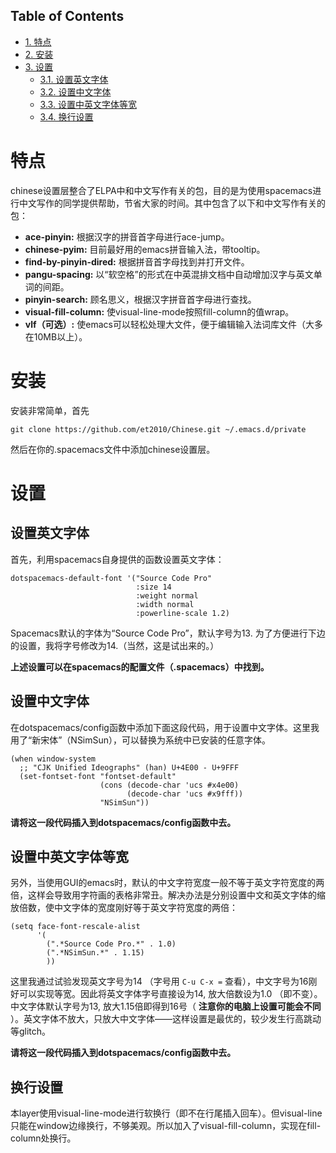 <div id="table-of-contents">
<h2>Table of Contents</h2>
<div id="text-table-of-contents">
<ul>
<li><a href="#sec-1">1. 特点</a></li>
<li><a href="#sec-2">2. 安装</a></li>
<li><a href="#sec-3">3. 设置</a>
<ul>
<li><a href="#sec-3-1">3.1. 设置英文字体</a></li>
<li><a href="#sec-3-2">3.2. 设置中文字体</a></li>
<li><a href="#sec-3-3">3.3. 设置中英文字体等宽</a></li>
<li><a href="#sec-3-4">3.4. 换行设置</a></li>
</ul>
</li>
</ul>
</div>
</div>

# 特点<a id="sec-1" name="sec-1"></a>

chinese设置层整合了ELPA中和中文写作有关的包，目的是为使用spacemacs进行中文写作的同学提供帮助，节省大家的时间。其中包含了以下和中文写作有关的包：
-   **ace-pinyin:** 根据汉字的拼音首字母进行ace-jump。
-   **chinese-pyim:** 目前最好用的emacs拼音输入法，带tooltip。
-   **find-by-pinyin-dired:** 根据拼音首字母找到并打开文件。
-   **pangu-spacing:** 以“软空格”的形式在中英混排文档中自动增加汉字与英文单词的间距。
-   **pinyin-search:** 顾名思义，根据汉字拼音首字母进行查找。
-   **visual-fill-column:** 使visual-line-mode按照fill-column的值wrap。
-   **vlf（可选）:** 使emacs可以轻松处理大文件，便于编辑输入法词库文件（大多在10MB以上）。

# 安装<a id="sec-2" name="sec-2"></a>

安装非常简单，首先

    git clone https://github.com/et2010/Chinese.git ~/.emacs.d/private

然后在你的.spacemacs文件中添加chinese设置层。

# 设置<a id="sec-3" name="sec-3"></a>

## 设置英文字体<a id="sec-3-1" name="sec-3-1"></a>

首先，利用spacemacs自身提供的函数设置英文字体：

    dotspacemacs-default-font '("Source Code Pro"
                                :size 14
                                :weight normal
                                :width normal
                                :powerline-scale 1.2)

Spacemacs默认的字体为“Source Code Pro”，默认字号为13. 为了方便进行下边的设置，我将字号修改为14.（当然，这是试出来的。）

**上述设置可以在spacemacs的配置文件（.spacemacs）中找到。**

## 设置中文字体<a id="sec-3-2" name="sec-3-2"></a>

在dotspacemacs/config函数中添加下面这段代码，用于设置中文字体。这里我用了“新宋体”（NSimSun），可以替换为系统中已安装的任意字体。

    (when window-system
      ;; "CJK Unified Ideographs" (han) U+4E00 - U+9FFF
      (set-fontset-font "fontset-default"
                        (cons (decode-char 'ucs #x4e00)
                              (decode-char 'ucs #x9fff))
                        "NSimSun"))

**请将这一段代码插入到dotspacemacs/config函数中去。**

## 设置中英文字体等宽<a id="sec-3-3" name="sec-3-3"></a>

另外，当使用GUI的emacs时，默认的中文字符宽度一般不等于英文字符宽度的两倍，这样会导致用字符画的表格非常丑。解决办法是分别设置中文和英文字体的缩放倍数，使中文字体的宽度刚好等于英文字符宽度的两倍：

    (setq face-font-rescale-alist
          '(
            (".*Source Code Pro.*" . 1.0)
            (".*NSimSun.*" . 1.15)
            ))

这里我通过试验发现英文字号为14 （字号用 `C-u C-x =` 查看），中文字号为16刚好可以实现等宽。因此将英文字体字号直接设为14, 放大倍数设为1.0 （即不变）。中文字体默认字号为13, 放大1.15倍即得到16号（ **注意你的电脑上设置可能会不同** ）。英文字体不放大，只放大中文字体――这样设置是最优的，较少发生行高跳动等glitch。

**请将这一段代码插入到dotspacemacs/config函数中去。**

## 换行设置<a id="sec-3-4" name="sec-3-4"></a>

本layer使用visual-line-mode进行软换行（即不在行尾插入回车）。但visual-line只能在window边缘换行，不够美观。所以加入了visual-fill-column，实现在fill-column处换行。
